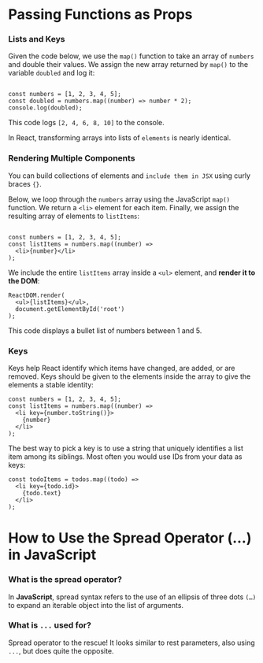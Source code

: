 # Passing Functions as Props

### Lists and Keys

Given the code below, we use the `map()` function to take an array of `numbers` and double their values. We assign the new array returned by `map()` to the variable `doubled` and log it:

```

const numbers = [1, 2, 3, 4, 5];
const doubled = numbers.map((number) => number * 2);
console.log(doubled);

```
This code logs `[2, 4, 6, 8, 10]` to the console.

In React, transforming arrays into lists of `elements` is nearly identical.


### Rendering Multiple Components

You can build collections of elements and `include them in JSX` using curly braces `{}`.

Below, we loop through the `numbers` array using the JavaScript `map()` function. We return a `<li>` element for each item. Finally, we assign the resulting array of elements to `listItems`:

```

const numbers = [1, 2, 3, 4, 5];
const listItems = numbers.map((number) =>
  <li>{number}</li>
);

```
We include the entire `listItems` array inside a `<ul>` element, and **render it to the DOM**:

```
ReactDOM.render(
  <ul>{listItems}</ul>,
  document.getElementById('root')
);

```

This code displays a bullet list of numbers between 1 and 5.

### Keys

Keys help React identify which items have changed, are added, or are removed. Keys should be given to the elements inside the array to give the elements a stable identity:

```
const numbers = [1, 2, 3, 4, 5];
const listItems = numbers.map((number) =>
  <li key={number.toString()}>
    {number}
  </li>
);

```

The best way to pick a key is to use a string that uniquely identifies a list item among its siblings. Most often you would use IDs from your data as keys:

```
const todoItems = todos.map((todo) =>
  <li key={todo.id}>
    {todo.text}
  </li>
);

```

# How to Use the Spread Operator (…) in JavaScript

### What is the spread operator?

In **JavaScript**, spread syntax refers to the use of an ellipsis of three dots `(…)` to expand an iterable object into the list of arguments.


### What is `...` used for?

Spread operator to the rescue! It looks similar to rest parameters, also using `...`, but does quite the opposite.
